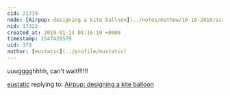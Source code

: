 ```yaml
---
cid: 21719
node: [Airpup: designing a kite balloon](../notes/mathew/10-18-2018/airpup-designing-a-kite-balloon)
nid: 17322
created_at: 2019-01-14 01:16:19 +0000
timestamp: 1547428579
uid: 379
author: [eustatic](../profile/eustatic)
---
```


 uuugggghhhh, can't wait!!!!!!

[eustatic](../profile/eustatic) replying to: [Airpup: designing a kite balloon](../notes/mathew/10-18-2018/airpup-designing-a-kite-balloon)


